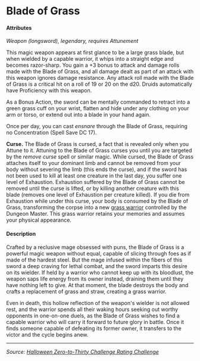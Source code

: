 # Blade of Grass

#### Attributes

_Weapon (longsword), legendary, requires Attunement_

This magic weapon appears at first glance to be a large grass blade, but when wielded by a capable warrior, it whips into a straight edge and becomes razor-sharp. You gain a +3 bonus to attack and damage rolls made with the Blade of Grass, and all damage dealt as part of an attack with this weapon ignores damage resistance. Any attack roll made with the Blade of Grass is a critical hit on a roll of 19 or 20 on the d20. Druids automatically have Proficiency with this weapon.

As a Bonus Action, the sword can be mentally commanded to retract into a green grass cuff on your wrist, flatten and hide under any clothing on your arm or torso, or extend out into a blade in your hand again.

Once per day, you can cast _ensnare_ through the Blade of Grass, requiring no Concentration (Spell Save DC 17).

**Curse.** The Blade of Grass is cursed, a fact that is revealed only when you Attune to it. Attuning to the Blade of Grass curses you until you are targeted by the _remove curse_ spell or similar magic. While cursed, the Blade of Grass attaches itself to your dominant limb and cannot be removed from your body without severing the limb (this ends the curse), and if the sword has not been used to kill at least one creature in the last day, you suffer one level of Exhaustion. Exhaustion suffered by the Blade of Grass cannot be removed until the curse is lifted, or by killing another creature with this blade (removes one level of Exhaustion per creature killed). If you die from Exhaustion while under this curse, your body is consumed by the Blade of Grass, transforming the corpse into a new [grass warrior](https://github.com/mpanighetti/dnd5e-monsters/tree/main/plants/grass-warrior.md) controlled by the Dungeon Master. This grass warrior retains your memories and assumes your physical appearance.

#### Description

Crafted by a reclusive mage obsessed with puns, the Blade of Grass is a powerful magic weapon without equal, capable of slicing through foes as if made of the hardest steel. But the mage infused within the fibers of this sword a deep craving for lethal combat, and the sword imparts this desire on its wielder. If held by a warrior who cannot keep up with its bloodlust, the weapon saps life energy from its owner instead, draining them until they have nothing left to give. At that moment, the blade destroys the body and crafts a replacement of grass and straw, creating a grass warrior.

Even in death, this hollow reflection of the weapon's wielder is not allowed rest, and the warrior spends all their waking hours seeking out worthy opponents in one-on-one duels, as the Blade of Grass wishes to find a capable warrior who will carry it forward to future glory in battle. Once it finds someone capable of defeating its former owner, it transfers to the victor and the cycle begins anew.

---

_Source: [Halloween Zero-to-Thirty Challenge Rating Challenge](https://github.com/mpanighetti/dnd5e-030crc)_

